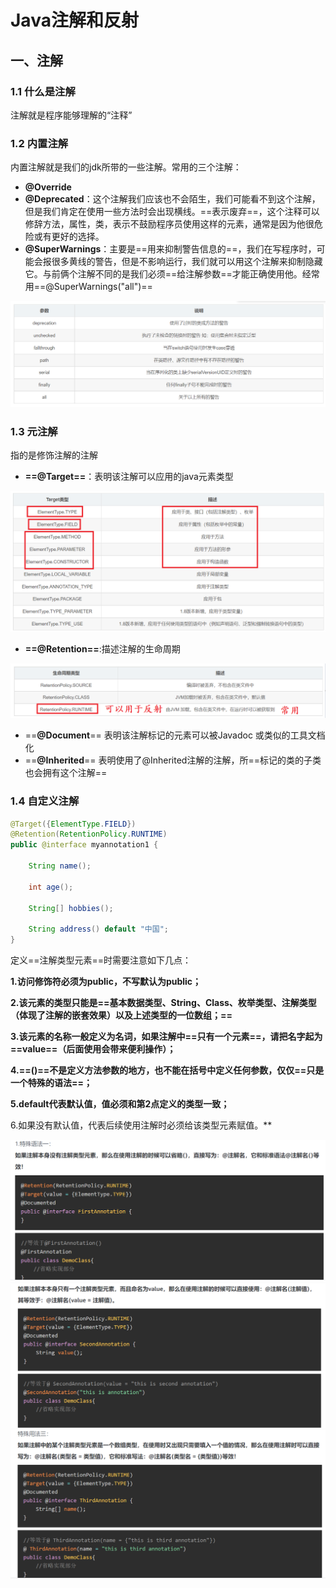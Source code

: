 # Java注解和反射

## 一、注解

### 1.1 什么是注解

注解就是程序能够理解的“注释”

### 1.2 内置注解

内置注解就是我们的jdk所带的一些注解。常用的三个注解：

- **@Override**
- **@Deprecated**：这个注解我们应该也不会陌生，我们可能看不到这个注解，但是我们肯定在使用一些方法时会出现横线。==表示废弃==，这个注释可以修辞方法，属性，类，表示不鼓励程序员使用这样的元素，通常是因为他很危险或有更好的选择。
- **@SuperWarnings**：主要是==用来抑制警告信息的==，我们在写程序时，可能会报很多黄线的警告，但是不影响运行，我们就可以用这个注解来抑制隐藏它。与前俩个注解不同的是我们必须==给注解参数==才能正确使用他。经常用==@SuperWarnings("all")==

<img src="Java%E6%B3%A8%E8%A7%A3%E5%92%8C%E5%8F%8D%E5%B0%84.assets/image-20210707131052884.png" alt="image-20210707131052884" style="zoom:80%;" />

### 1.3 元注解

指的是修饰注解的注解

- **==@Target==**：表明该注解可以应用的java元素类型

<img src="Java%E6%B3%A8%E8%A7%A3%E5%92%8C%E5%8F%8D%E5%B0%84.assets/image-20210707153650107.png" alt="image-20210707153650107" style="zoom: 67%;" />

- **==@Retention==**:描述注解的生命周期

<img src="Java%E6%B3%A8%E8%A7%A3%E5%92%8C%E5%8F%8D%E5%B0%84.assets/image-20210707154020090.png" alt="image-20210707154020090" style="zoom:80%;" />

- ==**@Document**==
   表明该注解标记的元素可以被Javadoc 或类似的工具文档化
- ==**@Inherited**==
   表明使用了@Inherited注解的注解，所==标记的类的子类也会拥有这个注解==

### 1.4 自定义注解

```java
@Target({ElementType.FIELD})
@Retention(RetentionPolicy.RUNTIME)
public @interface myannotation1 {

    String name(); 
    
    int age(); 
    
    String[] hobbies(); 
    
    String address() default "中国";
}
```

定义==注解类型元素==时需要注意如下几点：

**1.访问修饰符必须为public，不写默认为public；**

**2.该元素的类型只能是==基本数据类型、String、Class、枚举类型、注解类型（体现了注解的嵌套效果）以及上述类型的一位数组；==**

**3.该元素的名称一般定义为名词，如果注解中==只有一个元素==，请把名字起为==value==（后面使用会带来便利操作）；**

**4.==()==不是定义方法参数的地方，也不能在括号中定义任何参数，仅仅==只是一个特殊的语法==；**

**5.default代表默认值，值必须和第2点定义的类型一致；**

6.如果没有默认值，代表后续使用注解时必须给该类型元素赋值。**

<img src="Java%E6%B3%A8%E8%A7%A3%E5%92%8C%E5%8F%8D%E5%B0%84.assets/image-20210707161052748.png" alt="image-20210707161052748" style="zoom:67%;" />

<img src="Java%E6%B3%A8%E8%A7%A3%E5%92%8C%E5%8F%8D%E5%B0%84.assets/image-20210707161119201.png" alt="image-20210707161119201" style="zoom:80%;" />

<img src="Java%E6%B3%A8%E8%A7%A3%E5%92%8C%E5%8F%8D%E5%B0%84.assets/image-20210707161143883.png" alt="image-20210707161143883" style="zoom:80%;" />